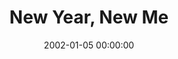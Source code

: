---
layout: series
series: "New Year, New Me"
permalink: "/new-year,-new-me/"
title: "New Year, New Me"
date: 2002-01-05 00:00:00
endDate: 2002-01-27 00:00:00
description: "Some of the less talked about resolutions can lead to a healthier year for all of us.  "
src: "http://s3.amazonaws.com/crossroads-media/images/GenericCrnerSign.jpg"
---